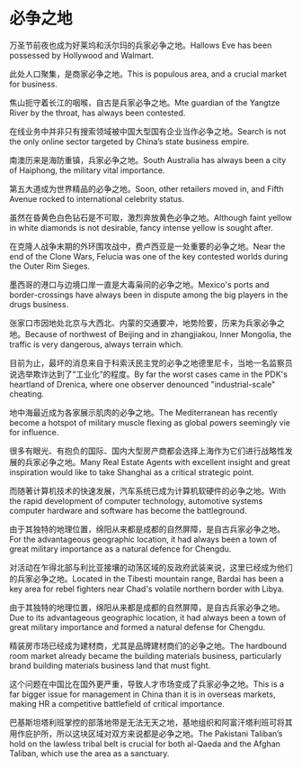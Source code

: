 # 必争之地

<p><span class="chinese">万圣节前夜也成为好莱坞和沃尔玛的兵家必争之地。</span><span class="english">Hallows Eve has been possessed by Hollywood and Walmart.</span></p>

<p><span class="chinese">此处人口聚集，是商家必争之地。</span><span class="english">This is populous area, and a crucial market for business.</span></p>

<p><span class="chinese">焦山扼守着长江的咽喉，自古是兵家必争之地。</span><span class="english">Mte guardian of the Yangtze River by the throat, has always been contested.</span></p>

<p><span class="chinese">在线业务中并非只有搜索领域被中国大型国有企业当作必争之地。</span><span class="english">Search is not the only online sector targeted by China’s state business empire.</span></p>

<p><span class="chinese">南澳历来是海防重镇，兵家必争之地。</span><span class="english">South Australia has always been a city of Haiphong, the military vital importance.</span></p>

<p><span class="chinese">第五大道成为世界精品的必争之地。</span><span class="english">Soon, other retailers moved in, and Fifth Avenue rocked to international celebrity status.</span></p>

<p><span class="chinese">虽然在昏黄色白色钻石是不可取，激烈奔放黄色必争之地。</span><span class="english">Although faint yellow in white diamonds is not desirable, fancy intense yellow is sought after.</span></p>

<p><span class="chinese">在克隆人战争末期的外环围攻战中，费卢西亚是一处重要的必争之地。</span><span class="english">Near the end of the Clone Wars, Felucia was one of the key contested worlds during the Outer Rim Sieges.</span></p>

<p><span class="chinese">墨西哥的港口与边境口岸一直是大毒枭间的必争之地。</span><span class="english">Mexico's ports and border-crossings have always been in dispute among the big players in the drugs business.</span></p>

<p><span class="chinese">张家口市因地处北京与大西北、内蒙的交通要冲，地势险要，历来为兵家必争之地。</span><span class="english">Because of northwest of Beijing and in zhangjiakou, Inner Mongolia, the traffic is very dangerous, always terrain which.</span></p>

<p><span class="chinese">目前为止，最坏的消息来自于科索沃民主党的必争之地德里尼卡，当地一名监察员说选举欺诈达到了“工业化”的程度。</span><span class="english">By far the worst cases came in the PDK's heartland of Drenica, where one observer denounced "industrial-scale" cheating.</span></p>

<p><span class="chinese">地中海最近成为各家展示肌肉的必争之地。</span><span class="english">The Mediterranean has recently become a hotspot of military muscle flexing as global powers seemingly vie for influence.</span></p>

<p><span class="chinese">很多有眼光、有抱负的国际、国内大型房产商都会选择上海作为它们进行战略性发展的兵家必争之地。</span><span class="english">Many Real Estate Agents with excellent insight and great inspiration would like to take Shanghai as a critical strategic point.</span></p>

<p><span class="chinese">而随著计算机技术的快速发展，汽车系统已成为计算机软硬件的必争之地。</span><span class="english">With the rapid development of computer technology, automotive systems computer hardware and software has become the battleground.</span></p>

<p><span class="chinese">由于其独特的地理位置，绵阳从来都是成都的自然屏障，是自古兵家必争之地。</span><span class="english">For the advantageous geographic location, it had always been a town of great military importance as a natural defence for Chengdu.</span></p>

<p><span class="chinese">对活动在乍得北部与利比亚接壤的动荡区域的反政府武装来说，这里已经成为他们的兵家必争之地。</span><span class="english">Located in the Tibesti mountain range, Bardai has been a key area for rebel fighters near Chad's volatile northern border with Libya.</span></p>

<p><span class="chinese">由于其独特的地理位置，绵阳从来都是成都的自然屏障，是自古兵家必争之地。</span><span class="english">Due to its advantageous geographic location, it had always been a town of great military importance and formed a natural defense for Chengdu.</span></p>

<p><span class="chinese">精装房市场已经成为建材商，尤其是品牌建材商们的必争之地。</span><span class="english">The hardbound room market already became the building materials business, particularly brand building materials business land that must fight.</span></p>

<p><span class="chinese">这个问题在中国比在国外更严重，导致人才市场变成了兵家必争之地。</span><span class="english">This is a far bigger issue for management in China than it is in overseas markets, making HR a competitive battlefield of critical importance.</span></p>

<p><span class="chinese">巴基斯坦塔利班掌控的部落地带是无法无天之地，基地组织和阿富汗塔利班可将其用作庇护所，所以这块区域对双方来说都是必争之地。</span><span class="english">The Pakistani Taliban’s hold on the lawless tribal belt is crucial for both al-Qaeda and the Afghan Taliban, which use the area as a sanctuary.</span></p>

